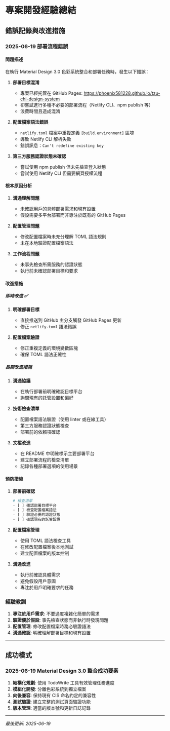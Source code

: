 # 專案開發經驗總結

## 錯誤記錄與改進措施

### 2025-06-19 部署流程錯誤

#### 問題描述
在執行 Material Design 3.0 色彩系統整合和部署任務時，發生以下錯誤：

1. **部署目標混淆**
   - 專案已經托管在 GitHub Pages: https://phoenix581228.github.io/tzu-chi-design-system
   - 卻嘗試進行多種不必要的部署流程（Netlify CLI、npm publish 等）
   - 浪費時間且造成混淆

2. **配置檔案語法錯誤**
   - `netlify.toml` 檔案中重複定義 `[build.environment]` 區塊
   - 導致 Netlify CLI 解析失敗
   - 錯誤訊息：`Can't redefine existing key`

3. **第三方服務認證狀態未確認**
   - 嘗試使用 npm publish 但未先檢查登入狀態
   - 嘗試使用 Netlify CLI 但需要網頁授權流程

#### 根本原因分析

1. **溝通理解問題**
   - 未確認用戶的具體部署需求和現有設置
   - 假設需要多平台部署而非專注於既有的 GitHub Pages

2. **配置管理問題**
   - 修改配置檔案時未充分理解 TOML 語法規則
   - 未在本地驗證配置檔案語法

3. **工作流程問題**
   - 未事先檢查所需服務的認證狀態
   - 執行前未確認部署目標和要求

#### 改進措施

##### 即時改進 ✅
1. **明確部署目標**
   - 直接推送到 GitHub 主分支觸發 GitHub Pages 更新
   - 修正 `netlify.toml` 語法錯誤

2. **配置檔案驗證**
   - 修正重複定義的環境變數區塊
   - 確保 TOML 語法正確性

##### 長期改進措施
1. **溝通協議**
   - 在執行部署前明確確認目標平台
   - 詢問現有的託管設置和偏好

2. **技術檢查清單**
   - 配置檔案語法驗證（使用 linter 或在線工具）
   - 第三方服務認證狀態檢查
   - 部署前的依賴項確認

3. **文檔改進**
   - 在 README 中明確標示主要部署平台
   - 建立部署流程的檢查清單
   - 記錄各種部署選項的使用場景

#### 預防措施

1. **部署前確認**
   ```bash
   # 檢查清單
   - [ ] 確認部署目標平台
   - [ ] 檢查配置檔案語法
   - [ ] 驗證必要的認證狀態
   - [ ] 確認現有的託管設置
   ```

2. **配置檔案管理**
   - 使用 TOML 語法檢查工具
   - 在修改配置檔案後本地測試
   - 建立配置檔案的版本控制

3. **溝通改進**
   - 執行前確認具體需求
   - 避免假設用戶意圖
   - 專注於用戶明確要求的任務

### 經驗教訓

1. **專注於用戶需求**: 不要過度複雜化簡單的需求
2. **驗證優於假設**: 事先檢查狀態而非執行時發現問題
3. **配置管理**: 修改配置檔案時務必驗證語法
4. **溝通確認**: 明確理解部署目標和現有設置

---

## 成功模式

### 2025-06-19 Material Design 3.0 整合成功要素

1. **結構化規劃**: 使用 TodoWrite 工具有效管理任務進度
2. **模組化開發**: 分離色彩系統到獨立檔案
3. **向後兼容**: 保持現有 CIS 命名約定的兼容性
4. **測試驗證**: 建立完整的測試頁面驗證功能
5. **版本管理**: 適當的版本號和更新日誌記錄

---

*最後更新: 2025-06-19*